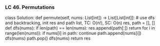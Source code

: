 ### LC 46. Permutations
class Solution:
    def permute(self, nums: List[int]) -> List[List[int]]:
        # use dfs and backtracking, init res and path list, TC: O(n!), SC: O(n)
        res, path = [], []
        def dfs(nums):
            if len(path) == len(nums):
                res.append(path[:])
                return 
            for i in range(len(nums)):
                if nums[i] in path: continue
                path.append(nums[i])
                dfs(nums)
                path.pop()
        dfs(nums)
        return res